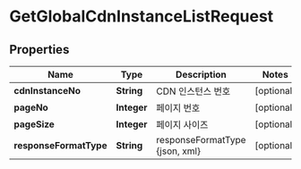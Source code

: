 
# GetGlobalCdnInstanceListRequest

## Properties
Name | Type | Description | Notes
------------ | ------------- | ------------- | -------------
**cdnInstanceNo** | **String** | CDN 인스턴스 번호 |  [optional]
**pageNo** | **Integer** | 페이지 번호 |  [optional]
**pageSize** | **Integer** | 페이지 사이즈 |  [optional]
**responseFormatType** | **String** | responseFormatType {json, xml} |  [optional]



